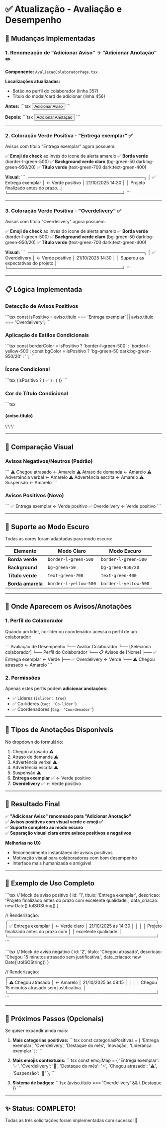# ✅ Atualização - Avaliação e Desempenho

## 🎯 Mudanças Implementadas

### **1. Renomeação de "Adicionar Aviso" → "Adicionar Anotação"** ✏️

**Componente:** `AvaliacaoColaboradorPage.tsx`

**Localizações atualizadas:**
- Botão no perfil do colaborador (linha 357)
- Título do modal/card de adicionar (linha 456)

**Antes:**
\`\`\`tsx
<Button>
  <Plus className="w-4 h-4 mr-2" />
  Adicionar Aviso
</Button>
\`\`\`

**Depois:**
\`\`\`tsx
<Button>
  <Plus className="w-4 h-4 mr-2" />
  Adicionar Anotação
</Button>
\`\`\`

---

### **2. Coloração Verde Positiva - "Entrega exemplar"** ✅

Avisos com título "Entrega exemplar" agora possuem:

✅ **Emoji de check** ao invés do ícone de alerta amarelo
✅ **Borda verde** (border-l-green-500)
✅ **Background verde claro** (bg-green-50 dark:bg-green-950/20)
✅ **Título verde** (text-green-700 dark:text-green-400)

**Visual:**
\`\`\`
┌─────────────────────────────────────┐
│ ✅ Entrega exemplar                 │  ← Verde positivo
│ 21/10/2025 14:30                    │
│ Projeto finalizado antes do prazo...│
└─────────────────────────────────────┘
\`\`\`

---

### **3. Coloração Verde Positiva - "Overdelivery"** ✅

Avisos com título "Overdelivery" agora possuem:

✅ **Emoji de check** ao invés do ícone de alerta amarelo
✅ **Borda verde** (border-l-green-500)
✅ **Background verde claro** (bg-green-50 dark:bg-green-950/20)
✅ **Título verde** (text-green-700 dark:text-green-400)

**Visual:**
\`\`\`
┌─────────────────────────────────────┐
│ ✅ Overdelivery                     │  ← Verde positivo
│ 21/10/2025 14:30                    │
│ Superou as expectativas do projeto.│
└─────────────────────────────────────┘
\`\`\`

---

## 📋 Lógica Implementada

### **Detecção de Avisos Positivos**

\`\`\`tsx
const isPositivo = aviso.titulo === 'Entrega exemplar' || aviso.titulo === 'Overdelivery';
\`\`\`

### **Aplicação de Estilos Condicionais**

\`\`\`tsx
const borderColor = isPositivo ? 'border-l-green-500' : 'border-l-yellow-500';
const bgColor = isPositivo ? 'bg-green-50 dark:bg-green-950/20' : '';
\`\`\`

### **Ícone Condicional**

\`\`\`tsx
{isPositivo ? (
  <span className="text-2xl">✅</span>
) : (
  <AlertTriangle className="w-5 h-5 text-yellow-500 mt-1" />
)}
\`\`\`

### **Cor do Título Condicional**

\`\`\`tsx
<h4 className={isPositivo ? 'text-green-700 dark:text-green-400' : 'text-gray-900 dark:text-white'}>
  {aviso.titulo}
</h4>
\`\`\`

---

## 🎨 Comparação Visual

### **Avisos Negativos/Neutros** (Padrão)

\`\`\`
⚠️ Chegou atrasado           ← Amarelo
⚠️ Atraso de demanda         ← Amarelo
⚠️ Advertência verbal        ← Amarelo
⚠️ Advertência escrita       ← Amarelo
⚠️ Suspensão                 ← Amarelo
\`\`\`

### **Avisos Positivos** (Novo)

\`\`\`
✅ Entrega exemplar          ← Verde positivo
✅ Overdelivery              ← Verde positivo
\`\`\`

---

## 🌙 Suporte ao Modo Escuro

Todas as cores foram adaptadas para modo escuro:

| Elemento | Modo Claro | Modo Escuro |
|----------|------------|-------------|
| **Borda verde** | `border-l-green-500` | `border-l-green-500` |
| **Background** | `bg-green-50` | `bg-green-950/20` |
| **Título verde** | `text-green-700` | `text-green-400` |
| **Borda amarela** | `border-l-yellow-500` | `border-l-yellow-500` |

---

## 📍 Onde Aparecem os Avisos/Anotações

### **1. Perfil do Colaborador**

Quando um líder, co-líder ou coordenador acessa o perfil de um colaborador:

\`\`\`
Avaliação de Desempenho
└── Avaliar Colaborador
    └── [Seleciona colaborador]
        └── Perfil do Colaborador
            └── 📋 Avisos de [Nome]
                ├── ✅ Entrega exemplar     ← Verde
                ├── ✅ Overdelivery         ← Verde
                └── ⚠️ Chegou atrasado      ← Amarelo
\`\`\`

### **2. Permissões**

Apenas estes perfis podem **adicionar anotações**:
- ✅ Líderes (`islider: true`)
- ✅ Co-líderes (`tag: 'Co-líder'`)
- ✅ Coordenadores (`tag: 'Coordenador'`)

---

## 🔧 Tipos de Anotações Disponíveis

No dropdown do formulário:

1. Chegou atrasado ⚠️
2. Atraso de demanda ⚠️
3. Advertência verbal ⚠️
4. Advertência escrita ⚠️
5. Suspensão ⚠️
6. **Entrega exemplar** ✅ ← Verde positivo
7. **Overdelivery** ✅ ← Verde positivo

---

## 🎉 Resultado Final

✅ **"Adicionar Aviso" renomeado para "Adicionar Anotação"**  
✅ **Avisos positivos com visual verde e emoji ✅**  
✅ **Suporte completo ao modo escuro**  
✅ **Separação visual clara entre avisos positivos e negativos**  

**Melhorias no UX:**
- Reconhecimento instantâneo de avisos positivos
- Motivação visual para colaboradores com bom desempenho
- Interface mais humanizada e amigável

---

## 📝 Exemplo de Uso Completo

\`\`\`tsx
// Mock de aviso positivo
{
  id: '1',
  titulo: 'Entrega exemplar',
  descricao: 'Projeto finalizado antes do prazo com excelente qualidade.',
  data_criacao: new Date().toISOString()
}

// Renderização:
┌────────────────────────────────────────────────┐
│ ✅ Entrega exemplar                            │ ← Verde claro
│ 21/10/2025 às 14:30                            │
│                                                │
│ Projeto finalizado antes do prazo com         │
│ excelente qualidade.                           │
└────────────────────────────────────────────────┘
\`\`\`

\`\`\`tsx
// Mock de aviso negativo
{
  id: '2',
  titulo: 'Chegou atrasado',
  descricao: 'Chegou 15 minutos atrasado sem justificativa.',
  data_criacao: new Date().toISOString()
}

// Renderização:
┌────────────────────────────────────────────────┐
│ ⚠️ Chegou atrasado                             │ ← Amarelo
│ 21/10/2025 às 08:15                            │
│                                                │
│ Chegou 15 minutos atrasado sem justificativa. │
└────────────────────────────────────────────────┘
\`\`\`

---

## 🚀 Próximos Passos (Opcionais)

Se quiser expandir ainda mais:

1. **Mais categorias positivas:**
   \`\`\`tsx
   const categoriasPositivas = [
     'Entrega exemplar',
     'Overdelivery',
     'Destaque do mês',
     'Inovação',
     'Liderança exemplar'
   ];
   \`\`\`

2. **Mais emojis contextuais:**
   \`\`\`tsx
   const emojiMap = {
     'Entrega exemplar': '✅',
     'Overdelivery': '🚀',
     'Destaque do mês': '⭐',
     'Chegou atrasado': '⚠️',
     'Suspensão': '🚫'
   };
   \`\`\`

3. **Sistema de badges:**
   \`\`\`tsx
   {aviso.titulo === 'Overdelivery' && (
     <Badge className="bg-green-500">Destaque</Badge>
   )}
   \`\`\`

---

## ✨ Status: COMPLETO!

Todas as três solicitações foram implementadas com sucesso! 🎉
